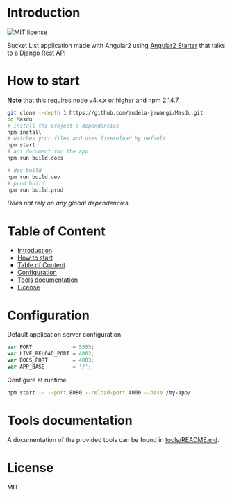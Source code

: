 # Introduction

[![MIT license](http://img.shields.io/badge/license-MIT-brightgreen.svg)](http://opensource.org/licenses/MIT)

Bucket List application made with Angular2 using [Angular2 Starter](https://github.com/mgechev/angular2-seed) that talks to a [Django Rest API](https://github.com/andela-jmwangi/MasduRestApi/)

# How to start

**Note** that this requires node v4.x.x or higher and npm 2.14.7.

```bash
git clone --depth 1 https://github.com/andela-jmwangi/Masdu.git
cd Masdu
# install the project's dependencies
npm install
# watches your files and uses livereload by default
npm start
# api document for the app
npm run build.docs

# dev build
npm run build.dev
# prod build
npm run build.prod
```

_Does not rely on any global dependencies._

# Table of Content

- [Introduction](#introduction)
- [How to start](#how-to-start)
- [Table of Content](#table-of-content)
- [Configuration](#configuration)
- [Tools documentation](#tools-documentation)
- [License](#license)

# Configuration

Default application server configuration

```javascript
var PORT             = 5555;
var LIVE_RELOAD_PORT = 4002;
var DOCS_PORT        = 4003;
var APP_BASE         = '/';
```

Configure at runtime

```bash
npm start -- --port 8080 --reload-port 4000 --base /my-app/
```

# Tools documentation

A documentation of the provided tools can be found in [tools/README.md](tools/README.md).

# License

MIT
